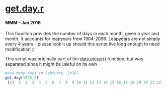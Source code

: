 # **[get.day.r](../../src/_RFunctions/bio.utilities/datetime/get.day.r)**
#### MMM - Jan 2016 
This function provides the number of days in each month, given a year and month.  It accounts for leapyears from 1904-2096.  Leapyears are not simply every 4 years - please look it up should this script live long enough to need modification :)

This script was originally part of the [date.picker()](../../src/_RFunctions/bio.utilities/datetime/date.picker.r) function, but was separated since it might be useful on its own
 
```R
#how many days in February, 1976?
get.day(1976,2)
 [1]  1  2  3  4  5  6  7  8  9 10 11 12 13 14 15 16 17 18 19 20 21 22 23 24 25 26 27 28 29
```

